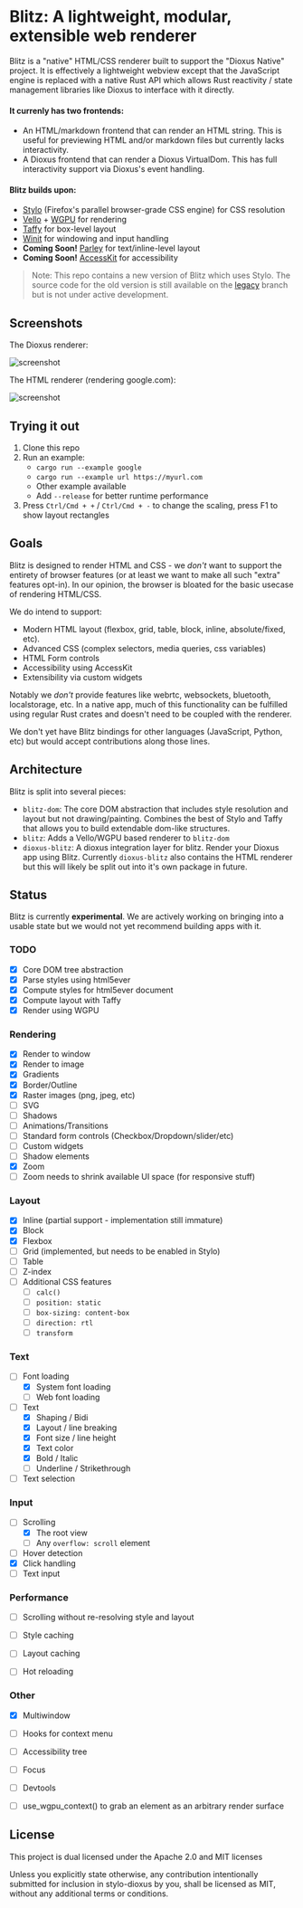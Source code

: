 # Blitz: A lightweight, modular, extensible web renderer

Blitz is a "native" HTML/CSS renderer built to support the "Dioxus Native" project. It is effectively a lightweight webview except that the JavaScript engine is replaced with a native Rust API which allows Rust reactivity / state management libraries like Dioxus to interface with it directly.

#### It currenly has two frontends:

- An HTML/markdown frontend that can render an HTML string. This is useful for previewing HTML and/or markdown files but currently lacks interactivity.
- A Dioxus frontend that can render a Dioxus VirtualDom. This has full interactivity support via Dioxus's event handling.

#### Blitz builds upon:

- [Stylo](https://github.com/servo/stylo) (Firefox's parallel browser-grade CSS engine) for CSS resolution
- [Vello](https://github.com/linebender/vello) + [WGPU](https://github.com/gfx-rs/wgpu) for rendering
- [Taffy](https://github.com/DioxusLabs/taffy) for box-level layout
- [Winit](https://github.com/rust-windowing/winit) for windowing and input handling
- **Coming Soon!** [Parley](https://github.com/linebender/parley) for text/inline-level layout
- **Coming Soon!** [AccessKit](https://github.com/AccessKit/accesskit) for accessibility

> Note: This repo contains a new version of Blitz which uses Stylo. The source code for the old version is still available on the [legacy](https://github.com/DioxusLabs/blitz/tree/legacy) branch but is not under active development.

## Screenshots

The Dioxus renderer:

![screenshot](examples/screenshot.png)

The HTML renderer (rendering google.com):

![screenshot](examples/google.png)


## Trying it out

1. Clone this repo
2. Run an example:
    - `cargo run --example google`
    - `cargo run --example url https://myurl.com`
    - Other example available
    - Add `--release` for better runtime performance
3. Press `Ctrl/Cmd + +` / `Ctrl/Cmd + -` to change the scaling, press F1 to show layout rectangles


## Goals

Blitz is designed to render HTML and CSS - we *don't* want to support the entirety of browser features (or at least we want to make all such "extra" features opt-in). In our opinion, the browser is bloated for the basic usecase of rendering HTML/CSS.

We do intend to support:

- Modern HTML layout (flexbox, grid, table, block, inline, absolute/fixed, etc).
- Advanced CSS (complex selectors, media queries, css variables)
- HTML Form controls
- Accessibility using AccessKit
- Extensibility via custom widgets

Notably we *don't* provide features like webrtc, websockets, bluetooth, localstorage, etc. In a native app, much of this functionality can be fulfilled using regular Rust crates and doesn't need to be coupled with the renderer.

We don't yet have Blitz bindings for other languages (JavaScript, Python, etc) but would accept contributions along those lines.

## Architecture

Blitz is split into several pieces:
- `blitz-dom`: The core DOM abstraction that includes style resolution and layout but not drawing/painting. Combines the best of Stylo and Taffy that allows you to build extendable dom-like structures.
- `blitz`: Adds a Vello/WGPU based renderer to `blitz-dom`
- `dioxus-blitz`: A dioxus integration layer for blitz. Render your Dioxus app using Blitz. Currently `dioxus-blitz` also contains the HTML renderer but this will likely be split out into it's own package in future.

## Status

Blitz is currently **experimental**. We are actively working on bringing into a usable state but we would not yet recommend building apps with it.

### TODO

- [x] Core DOM tree abstraction
- [x] Parse styles using html5ever
- [x] Compute styles for html5ever document
- [x] Compute layout with Taffy
- [x] Render using WGPU

### Rendering

- [x] Render to window
- [x] Render to image
- [x] Gradients
- [x] Border/Outline
- [x] Raster images (png, jpeg, etc)
- [ ] SVG
- [ ] Shadows
- [ ] Animations/Transitions
- [ ] Standard form controls (Checkbox/Dropdown/slider/etc)
- [ ] Custom widgets
- [ ] Shadow elements
- [x] Zoom
- [ ] Zoom needs to shrink available UI space (for responsive stuff)

### Layout

- [x] Inline (partial support - implementation still immature)
- [x] Block
- [x] Flexbox
- [ ] Grid (implemented, but needs to be enabled in Stylo)
- [ ] Table
- [ ] Z-index
- [ ] Additional CSS features
   - [ ] `calc()`
   - [ ] `position: static`
   - [ ] `box-sizing: content-box`
   - [ ] `direction: rtl`
   - [ ] `transform`

### Text

- [ ] Font loading
  - [x] System font loading
  - [ ] Web font loading
- [ ] Text
  - [x] Shaping / Bidi
  - [x] Layout / line breaking
  - [x] Font size / line height
  - [x] Text color
  - [x] Bold / Italic
  - [ ] Underline / Strikethrough
- [ ] Text selection

### Input

- [ ] Scrolling
  - [x] The root view
  - [ ] Any `overflow: scroll` element
- [ ] Hover detection
- [x] Click handling
- [ ] Text input

### Performance

- [ ] Scrolling without re-resolving style and layout
- [ ] Style caching
- [ ] Layout caching
- [ ] Hot reloading


### Other

- [x] Multiwindow
- [ ] Hooks for context menu
- [ ] Accessibility tree
- [ ] Focus
- [ ] Devtools
- [ ] use_wgpu_context() to grab an element as an arbitrary render surface


## License

This project is dual licensed under the Apache 2.0 and MIT licenses

Unless you explicitly state otherwise, any contribution intentionally submitted for inclusion in stylo-dioxus by you, shall be licensed as MIT, without any additional terms or conditions.
